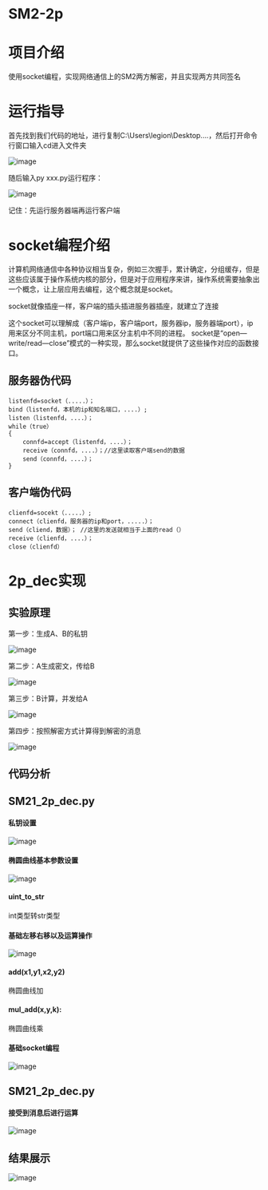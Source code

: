 # SM2-2p

# 项目介绍

使用socket编程，实现网络通信上的SM2两方解密，并且实现两方共同签名

# 运行指导

首先找到我们代码的地址，进行复制C:\Users\legion\Desktop\....，然后打开命令行窗口输入cd进入文件夹


![image](https://user-images.githubusercontent.com/75195549/181517389-c15756b2-7932-4fa4-8d3b-6944c6014700.png)



随后输入py xxx.py运行程序：

![image](https://user-images.githubusercontent.com/75195549/181517516-71a86a7e-e426-41b0-930d-ca9f367dd206.png)


记住：先运行服务器端再运行客户端



# socket编程介绍


计算机网络通信中各种协议相当复杂，例如三次握手，累计确定，分组缓存，但是这些应该属于操作系统内核的部分，但是对于应用程序来讲，操作系统需要抽象出一个概念，让上层应用去编程，这个概念就是socket。

socket就像插座一样，客户端的插头插进服务器插座，就建立了连接

这个socket可以理解成（客户端ip，客户端port，服务器ip，服务器端port），ip用来区分不同主机，port端口用来区分主机中不同的进程。
socket是“open—write/read—close”模式的一种实现，那么socket就提供了这些操作对应的函数接口。



## 服务器伪代码
```
listenfd=socket（.....）；
bind（listenfd，本机的ip和知名端口，....）;
listen（listenfd，....）；
while（true）
{
    connfd=accept（listenfd，....）；
    receive（connfd，....）；//这里读取客户端send的数据
    send（connfd，....）；
}
```


## 客户端伪代码

```
clienfd=socekt（.....）;
connect（clienfd，服务器的ip和port，.....）；
send（cliend，数据）； //这里的发送就相当于上面的read（）
receive（clienfd，....）；
close（clienfd）
```

# 2p_dec实现

## 实验原理

第一步：生成A、B的私钥

![image](https://user-images.githubusercontent.com/75195549/181730652-17cba3b7-fc29-4e54-b7e5-d837e83da941.png)


第二步：A生成密文，传给B


![image](https://user-images.githubusercontent.com/75195549/181730732-a2ac7a74-54ab-4813-a7b8-4361269d2621.png)




第三步：B计算，并发给A


![image](https://user-images.githubusercontent.com/75195549/181730796-9b12b36f-5994-4c1b-9b8a-29046d97c3ca.png)




第四步：按照解密方式计算得到解密的消息



![image](https://user-images.githubusercontent.com/75195549/181730857-6b627157-af18-4edf-aaed-72daf0d0ff79.png)




## 代码分析

## SM21_2p_dec.py
#### 私钥设置

![image](https://user-images.githubusercontent.com/75195549/181732206-cf967423-2e65-4278-b465-aa25aa800860.png)


#### 椭圆曲线基本参数设置


![image](https://user-images.githubusercontent.com/75195549/181732281-8d76085a-d943-42c9-a58c-fc9033b66503.png)



#### uint_to_str

int类型转str类型


#### 基础左移右移以及运算操作

![image](https://user-images.githubusercontent.com/75195549/181732542-584d04b1-25e3-46b3-b35b-de7e028fccdd.png)

#### add(x1,y1,x2,y2)
椭圆曲线加
#### mul_add(x,y,k):
椭圆曲线乘

#### 基础socket编程


![image](https://user-images.githubusercontent.com/75195549/181732848-80a9c70e-7520-4b41-a21c-e4bd65702d5c.png)


## SM21_2p_dec.py
#### 接受到消息后进行运算


![image](https://user-images.githubusercontent.com/75195549/181733023-8b8116a7-6311-4202-81c5-3a2745c68902.png)



## 结果展示


![image](https://user-images.githubusercontent.com/75195549/181516557-bc8f58c1-98c0-4333-91d1-36e423374108.png)


